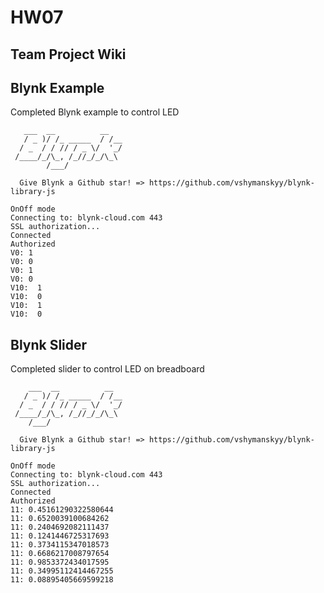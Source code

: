 # HW07

## Team Project Wiki

## Blynk Example
Completed Blynk example to control LED
	   
	   ___  __          __
	   / _ )/ /_ _____  / /__
	  / _  / / // / _ \/  '_/
	 /____/_/\_, /_//_/_/\_\
	        /___/

	  Give Blynk a Github star! => https://github.com/vshymanskyy/blynk-library-js

	OnOff mode
	Connecting to: blynk-cloud.com 443
	SSL authorization...
	Connected
	Authorized
	V0: 1
	V0: 0
	V0: 1
	V0: 0
	V10:  1
	V10:  0
	V10:  1
	V10:  0
	
## Blynk Slider
Completed slider to control LED on breadboard

	    ___  __          __
	   / _ )/ /_ _____  / /__
	  / _  / / // / _ \/  '_/
	 /____/_/\_, /_//_/_/\_\
		/___/

	  Give Blynk a Github star! => https://github.com/vshymanskyy/blynk-library-js

	OnOff mode
	Connecting to: blynk-cloud.com 443
	SSL authorization...
	Connected
	Authorized
	11: 0.45161290322580644
	11: 0.6520039100684262
	11: 0.2404692082111437
	11: 0.1241446725317693
	11: 0.3734115347018573
	11: 0.6686217008797654
	11: 0.9853372434017595
	11: 0.34995112414467255
	11: 0.08895405669599218


